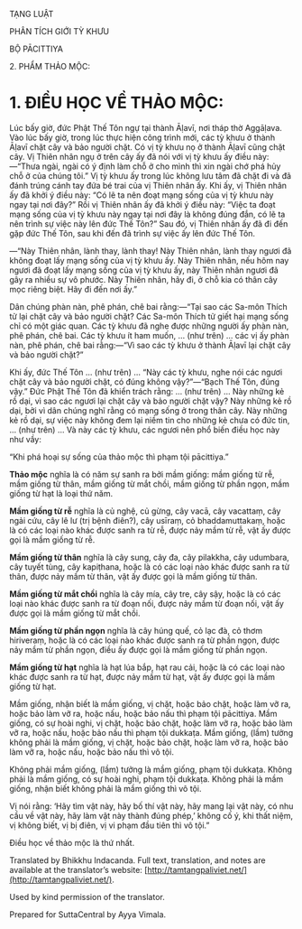  

TẠNG LUẬT

PHÂN TÍCH GIỚI TỲ KHƯU

BỘ PĀCITTIYA

2\. PHẨM THẢO MỘC:

# 1\. ĐIỀU HỌC VỀ THẢO MỘC:

Lúc bấy giờ, đức Phật Thế Tôn ngự tại thành Āḷavī, nơi tháp thờ Aggāḷava. Vào lúc bấy giờ, trong lúc thực hiện công trình mới, các tỳ khưu ở thành Āḷavī chặt cây và bảo người chặt. Có vị tỳ khưu nọ ở thành Āḷavī cũng chặt cây. Vị Thiên nhân ngụ ở trên cây ấy đã nói với vị tỳ khưu ấy điều này:—“Thưa ngài, ngài có ý định làm chỗ ở cho mình thì xin ngài chớ phá hủy chỗ ở của chúng tôi.” Vị tỳ khưu ấy trong lúc không lưu tâm đã chặt đi và đã đánh trúng cánh tay đứa bé trai của vị Thiên nhân ấy. Khi ấy, vị Thiên nhân ấy đã khởi ý điều này: “Có lẽ ta nên đoạt mạng sống của vị tỳ khưu này ngay tại nơi đây?” Rồi vị Thiên nhân ấy đã khởi ý điều này: “Việc ta đoạt mạng sống của vị tỳ khưu này ngay tại nơi đây là không đúng đắn, có lẽ ta nên trình sự việc này lên đức Thế Tôn?” Sau đó, vị Thiên nhân ấy đã đi đến gặp đức Thế Tôn, sau khi đến đã trình sự việc ấy lên đức Thế Tôn.

—“Này Thiên nhân, lành thay, lành thay! Này Thiên nhân, lành thay ngươi đã không đoạt lấy mạng sống của vị tỳ khưu ấy. Này Thiên nhân, nếu hôm nay ngươi đã đoạt lấy mạng sống của vị tỳ khưu ấy, này Thiên nhân ngươi đã gây ra nhiều sự vô phước. Này Thiên nhân, hãy đi, ở chỗ kia có thân cây mọc riêng biệt. Hãy đi đến nơi ấy.”

Dân chúng phàn nàn, phê phán, chê bai rằng:—“Tại sao các Sa-môn Thích tử lại chặt cây và bảo người chặt? Các Sa-môn Thích tử giết hại mạng sống chỉ có một giác quan. Các tỳ khưu đã nghe được những người ấy phàn nàn, phê phán, chê bai. Các tỳ khưu ít ham muốn, … (như trên) … các vị ấy phàn nàn, phê phán, chê bai rằng:—“Vì sao các tỳ khưu ở thành Āḷavī lại chặt cây và bảo người chặt?”

Khi ấy, đức Thế Tôn … (như trên) … “Này các tỳ khưu, nghe nói các ngươi chặt cây và bảo người chặt, có đúng không vậy?”—“Bạch Thế Tôn, đúng vậy.” Đức Phật Thế Tôn đã khiển trách rằng: … (như trên) … Này những kẻ rồ dại, vì sao các ngươi lại chặt cây và bảo người chặt vậy? Này những kẻ rồ dại, bởi vì dân chúng nghĩ rằng có mạng sống ở trong thân cây. Này những kẻ rồ dại, sự việc này không đem lại niềm tin cho những kẻ chưa có đức tin, … (như trên) … Và này các tỳ khưu, các ngươi nên phổ biến điều học này như vầy:

“Khi phá hoại sự sống của thảo mộc thì phạm tội pācittiya.”

**Thảo mộc** nghĩa là có năm sự sanh ra bởi mầm giống: mầm giống từ rễ, mầm giống từ thân, mầm giống từ mắt chồi, mầm giống từ phần ngọn, mầm giống từ hạt là loại thứ năm.

**Mầm giống từ rễ** nghĩa là củ nghệ, củ gừng, cây vacā, cây vacattaṃ, cây ngải cứu, cây lê lư (trị bệnh điên?), cây usīraṃ, cỏ bhaddamuttakaṃ, hoặc là có các loại nào khác được sanh ra từ rễ, được nảy mầm từ rễ, vật ấy được gọi là mầm giống từ rễ.

**Mầm giống từ thân** nghĩa là cây sung, cây đa, cây pilakkha, cây udumbara, cây tuyết tùng, cây kapiṭhana, hoặc là có các loại nào khác được sanh ra từ thân, được nảy mầm từ thân, vật ấy được gọi là mầm giống từ thân.

**Mầm giống từ mắt chồi** nghĩa là cây mía, cây tre, cây sậy, hoặc là có các loại nào khác được sanh ra từ đoạn nối, được nảy mầm từ đoạn nối, vật ấy được gọi là mầm giống từ mắt chồi.

**Mầm giống từ phần ngọn** nghĩa là cây húng quế, cỏ lạc đà, cỏ thơm hiriveraṃ, hoặc là có các loại nào khác được sanh ra từ phần ngọn, được nảy mầm từ phần ngọn, điều ấy được gọi là mầm giống từ phần ngọn.

**Mầm giống từ hạt** nghĩa là hạt lúa bắp, hạt rau cải, hoặc là có các loại nào khác được sanh ra từ hạt, được nảy mầm từ hạt, vật ấy được gọi là mầm giống từ hạt.

Mầm giống, nhận biết là mầm giống, vị chặt, hoặc bảo chặt, hoặc làm vỡ ra, hoặc bảo làm vỡ ra, hoặc nấu, hoặc bảo nấu thì phạm tội pācittiya. Mầm giống, có sự hoài nghi, vị chặt, hoặc bảo chặt, hoặc làm vỡ ra, hoặc bảo làm vỡ ra, hoặc nấu, hoặc bảo nấu thì phạm tội dukkaṭa. Mầm giống, (lầm) tưởng không phải là mầm giống, vị chặt, hoặc bảo chặt, hoặc làm vỡ ra, hoặc bảo làm vỡ ra, hoặc nấu, hoặc bảo nấu thì vô tội.

Không phải mầm giống, (lầm) tưởng là mầm giống, phạm tội dukkaṭa. Không phải là mầm giống, có sự hoài nghi, phạm tội dukkaṭa. Không phải là mầm giống, nhận biết không phải là mầm giống thì vô tội.

Vị nói rằng: ‘Hãy tìm vật này, hãy bố thí vật này, hãy mang lại vật này, có nhu cầu về vật này, hãy làm vật này thành đúng phép,’ không cố ý, khi thất niệm, vị không biết, vị bị điên, vị vi phạm đầu tiên thì vô tội.”

Điều học về thảo mộc là thứ nhất.

Translated by Bhikkhu Indacanda. Full text, translation, and notes are available at the translator’s website: [http://tamtangpaliviet.net/](http://tamtangpaliviet.net/).

Used by kind permission of the translator.

Prepared for SuttaCentral by Ayya Vimala.
